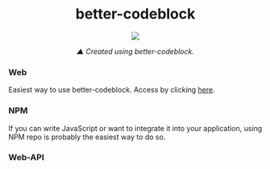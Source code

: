 <h1 align="center">better-codeblock</h1>

<p align="center">
  <img align="center" src="https://cdn.discordapp.com/attachments/718050872663212086/808483432531099658/161281824025953748.png">
</p>
<p align="center">
  <i>▲ Created using better-codeblock.</i>
</p>

### Web

Easiest way to use better-codeblock. Access by clicking [here]().

### NPM

If you can write JavaScript or want to integrate it into your application, using NPM repo is probably the easiest way to do so.

### Web-API
